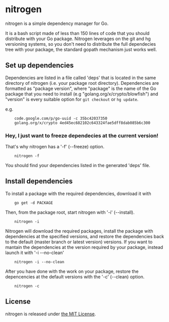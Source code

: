 nitrogen
=========

nitrogen is a simple dependency manager for Go.

It is a bash script made of less than 150 lines of code that you should 
distribute with your Go package. Nitrogen leverages on the git and hg 
versioning systems, so you don't need to distribute the full dependecies 
tree with your package, the standard gopath mechanism just works well. 

Set up dependencies
--------------------

Dependencies are listed in a file called 'deps' that is located in the 
same directory of nitrogen (i.e. your package root directory). Dependencies 
are formatted as "package version", where "package" is the name of the Go 
package that you need to install (e.g "golang.org/x/crypto/blowfish") and 
"version" is every suitable option for `git checkout` or `hg update`.

e.g.
```
    code.google.com/p/go-uuid -c 35bc42037350
    golang.org/x/crypto 4ed45ec682102c643324fae5dff8dab085b6c300
```

### Hey, I just want to freeze dependecies at the current version!

That's why nitrogen has a '-f' (--freeze) option.

```
    nitrogen -f
```

You should find your dependencies listed in the generated 'deps' file.

Install dependencies
---------------------

To install a package with the required dependencies, download it with
    
```
    go get -d PACKAGE
```

Then, from the package root, start nitrogen with '-i' (--install). 

```
    nitrogen -i
```

Nitrogen will download the required packages, install the package
with dependencies at the specified versions, and restore the dependencies back
to the default (master branch or latest version) versions. 
If you want to mantain the dependencies at the version required by your
package, instead launch it with '-i --no-clean'

```
    nitrogen -i --no-clean
```

After you have done with the work on your package, restore the depencencies
at the default versions with the '-c' (--clean) option.

```
    nitrogen -c
```

License
--------

nitrogen is released under [the MIT License](http://opensource.org/licenses/MIT).
